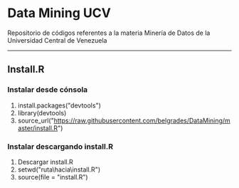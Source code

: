 # Data Mining UCV
Repositorio de códigos referentes a la materia Minería de Datos de la Universidad Central de Venezuela

---

## Install.R

### Instalar desde cónsola

1. install.packages("devtools")
2. library(devtools)
3. source_url("https://raw.githubusercontent.com/belgrades/DataMining/master/install.R")

### Instalar descargando install.R

1. Descargar install.R
2. setwd("ruta\hacia\install.R")
3. source(file = "install.R")
